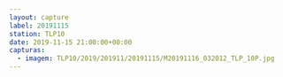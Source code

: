 ```yaml
---
layout: capture
label: 20191115
station: TLP10
date: 2019-11-15 21:00:00+00:00
capturas:
  - imagem: TLP10/2019/201911/20191115/M20191116_032012_TLP_10P.jpg
---
```

